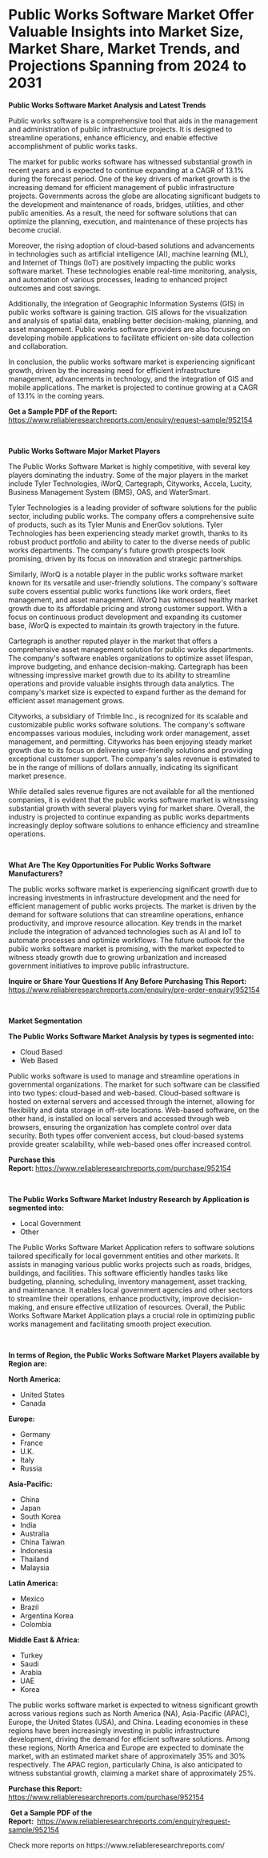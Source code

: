 <p><h1>Public Works Software Market Offer Valuable Insights into Market Size, Market Share, Market Trends, and Projections Spanning from 2024 to 2031</h1></p><p><strong>Public Works Software Market Analysis and Latest Trends</strong></p>
<p><p>Public works software is a comprehensive tool that aids in the management and administration of public infrastructure projects. It is designed to streamline operations, enhance efficiency, and enable effective accomplishment of public works tasks.</p><p>The market for public works software has witnessed substantial growth in recent years and is expected to continue expanding at a CAGR of 13.1% during the forecast period. One of the key drivers of market growth is the increasing demand for efficient management of public infrastructure projects. Governments across the globe are allocating significant budgets to the development and maintenance of roads, bridges, utilities, and other public amenities. As a result, the need for software solutions that can optimize the planning, execution, and maintenance of these projects has become crucial.</p><p>Moreover, the rising adoption of cloud-based solutions and advancements in technologies such as artificial intelligence (AI), machine learning (ML), and Internet of Things (IoT) are positively impacting the public works software market. These technologies enable real-time monitoring, analysis, and automation of various processes, leading to enhanced project outcomes and cost savings.</p><p>Additionally, the integration of Geographic Information Systems (GIS) in public works software is gaining traction. GIS allows for the visualization and analysis of spatial data, enabling better decision-making, planning, and asset management. Public works software providers are also focusing on developing mobile applications to facilitate efficient on-site data collection and collaboration.</p><p>In conclusion, the public works software market is experiencing significant growth, driven by the increasing need for efficient infrastructure management, advancements in technology, and the integration of GIS and mobile applications. The market is projected to continue growing at a CAGR of 13.1% in the coming years.</p></p>
<p><strong>Get a Sample PDF of the Report:&nbsp;</strong> <a href="https://www.reliableresearchreports.com/enquiry/request-sample/952154">https://www.reliableresearchreports.com/enquiry/request-sample/952154</a></p>
<p>&nbsp;</p>
<p><strong>Public Works Software Major Market Players</strong></p>
<p><p>The Public Works Software Market is highly competitive, with several key players dominating the industry. Some of the major players in the market include Tyler Technologies, iWorQ, Cartegraph, Cityworks, Accela, Lucity, Business Management System (BMS), OAS, and WaterSmart.</p><p>Tyler Technologies is a leading provider of software solutions for the public sector, including public works. The company offers a comprehensive suite of products, such as its Tyler Munis and EnerGov solutions. Tyler Technologies has been experiencing steady market growth, thanks to its robust product portfolio and ability to cater to the diverse needs of public works departments. The company's future growth prospects look promising, driven by its focus on innovation and strategic partnerships.</p><p>Similarly, iWorQ is a notable player in the public works software market known for its versatile and user-friendly solutions. The company's software suite covers essential public works functions like work orders, fleet management, and asset management. iWorQ has witnessed healthy market growth due to its affordable pricing and strong customer support. With a focus on continuous product development and expanding its customer base, iWorQ is expected to maintain its growth trajectory in the future.</p><p>Cartegraph is another reputed player in the market that offers a comprehensive asset management solution for public works departments. The company's software enables organizations to optimize asset lifespan, improve budgeting, and enhance decision-making. Cartegraph has been witnessing impressive market growth due to its ability to streamline operations and provide valuable insights through data analytics. The company's market size is expected to expand further as the demand for efficient asset management grows.</p><p>Cityworks, a subsidiary of Trimble Inc., is recognized for its scalable and customizable public works software solutions. The company's software encompasses various modules, including work order management, asset management, and permitting. Cityworks has been enjoying steady market growth due to its focus on delivering user-friendly solutions and providing exceptional customer support. The company's sales revenue is estimated to be in the range of millions of dollars annually, indicating its significant market presence.</p><p>While detailed sales revenue figures are not available for all the mentioned companies, it is evident that the public works software market is witnessing substantial growth with several players vying for market share. Overall, the industry is projected to continue expanding as public works departments increasingly deploy software solutions to enhance efficiency and streamline operations.</p></p>
<p>&nbsp;</p>
<p><strong>What Are The Key Opportunities For Public Works Software Manufacturers?</strong></p>
<p><p>The public works software market is experiencing significant growth due to increasing investments in infrastructure development and the need for efficient management of public works projects. The market is driven by the demand for software solutions that can streamline operations, enhance productivity, and improve resource allocation. Key trends in the market include the integration of advanced technologies such as AI and IoT to automate processes and optimize workflows. The future outlook for the public works software market is promising, with the market expected to witness steady growth due to growing urbanization and increased government initiatives to improve public infrastructure.</p></p>
<p><strong>Inquire or Share Your Questions If Any Before Purchasing This Report:</strong> <a href="https://www.reliableresearchreports.com/enquiry/pre-order-enquiry/952154">https://www.reliableresearchreports.com/enquiry/pre-order-enquiry/952154</a></p>
<p>&nbsp;</p>
<p><strong>Market Segmentation</strong></p>
<p><strong>The Public Works Software Market Analysis by types is segmented into:</strong></p>
<p><ul><li>Cloud Based</li><li>Web Based</li></ul></p>
<p><p>Public works software is used to manage and streamline operations in governmental organizations. The market for such software can be classified into two types: cloud-based and web-based. Cloud-based software is hosted on external servers and accessed through the internet, allowing for flexibility and data storage in off-site locations. Web-based software, on the other hand, is installed on local servers and accessed through web browsers, ensuring the organization has complete control over data security. Both types offer convenient access, but cloud-based systems provide greater scalability, while web-based ones offer increased control.</p></p>
<p><strong>Purchase this Report:&nbsp;</strong><a href="https://www.reliableresearchreports.com/purchase/952154">https://www.reliableresearchreports.com/purchase/952154</a></p>
<p>&nbsp;</p>
<p><strong>The Public Works Software Market Industry Research by Application is segmented into:</strong></p>
<p><ul><li>Local Government</li><li>Other</li></ul></p>
<p><p>The Public Works Software Market Application refers to software solutions tailored specifically for local government entities and other markets. It assists in managing various public works projects such as roads, bridges, buildings, and facilities. This software efficiently handles tasks like budgeting, planning, scheduling, inventory management, asset tracking, and maintenance. It enables local government agencies and other sectors to streamline their operations, enhance productivity, improve decision-making, and ensure effective utilization of resources. Overall, the Public Works Software Market Application plays a crucial role in optimizing public works management and facilitating smooth project execution.</p></p>
<p>&nbsp;</p>
<p><strong>In terms of Region, the Public Works Software Market Players available by Region are:</strong></p>
<p>
    <p> <strong> North America: </strong>
        <ul>
            <li>United States</li>
            <li>Canada</li>
        </ul>
        </p> 
    <p> <strong> Europe: </strong>
        <ul>
            <li>Germany</li>
            <li>France</li>
            <li>U.K.</li>
            <li>Italy</li>
            <li>Russia</li>
        </ul>
        </p> 
    <p> <strong> Asia-Pacific: </strong>
        <ul>
            <li>China</li>
            <li>Japan</li>
            <li>South Korea</li>
            <li>India</li>
            <li>Australia</li>
            <li>China Taiwan</li>
            <li>Indonesia</li>
            <li>Thailand</li>
            <li>Malaysia</li>
        </ul>
        </p> 
    <p> <strong> Latin America: </strong>
        <ul>
            <li>Mexico</li>
            <li>Brazil</li>
            <li>Argentina Korea</li>
            <li>Colombia</li>
        </ul>
        </p> 
    <p> <strong> Middle East & Africa: </strong>
        <ul>
            <li>Turkey</li>
            <li>Saudi</li>
            <li>Arabia</li>
            <li>UAE</li>
            <li>Korea</li>
        </ul>
    </p>
    </p>
<p><p>The public works software market is expected to witness significant growth across various regions such as North America (NA), Asia-Pacific (APAC), Europe, the United States (USA), and China. Leading economies in these regions have been increasingly investing in public infrastructure development, driving the demand for efficient software solutions. Among these regions, North America and Europe are expected to dominate the market, with an estimated market share of approximately 35% and 30% respectively. The APAC region, particularly China, is also anticipated to witness substantial growth, claiming a market share of approximately 25%.</p></p>
<p><strong>Purchase this Report: </strong><a href="https://www.reliableresearchreports.com/purchase/952154">https://www.reliableresearchreports.com/purchase/952154</a></p>
<p>&nbsp;<strong>Get a Sample PDF of the Report:&nbsp;&nbsp;</strong><a href="https://www.reliableresearchreports.com/enquiry/request-sample/952154">https://www.reliableresearchreports.com/enquiry/request-sample/952154</a></p>
<p><strong></strong></p>
<p>Check more reports on https://www.reliableresearchreports.com/</p>